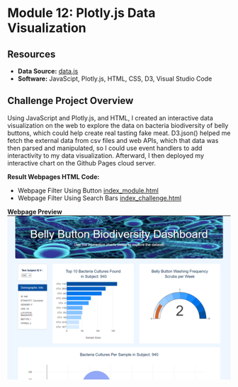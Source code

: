 # Module 12: Plotly.js Data Visualization
## Resources

- **Data Source:** [data.js](static_challenge/js/data.js)
- **Software:** JavaScipt, Plotly.js, HTML, CSS, D3, Visual Studio Code

## Challenge Project Overview 

Using JavaScript and Plotly.js, and HTML, I created an interactive data visualization on the web to explore the data on bacteria biodiversity of belly buttons, which could help create real tasting fake meat. D3.json() helped me fetch the external data from csv files and web APIs, which that data was then parsed and manipulated, so I could use event handlers to add interactivity to my data visualization.  Afterward, I then deployed my interactive chart on the Github Pages cloud server.  

**Result Webpages HTML Code:**
  - Webpage Filter Using Button [index_module.html](index_challenge.html)
  - Webpage Filter Using Search Bars [index_challenge.html](index_challenge.html)
 
**Webpage Preview**
![Webpage_Preview](static_challenge/images/webpage_preview.png)

